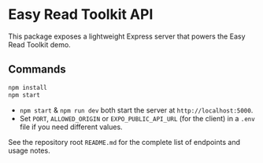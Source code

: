 # Easy Read Toolkit API

This package exposes a lightweight Express server that powers the Easy Read Toolkit demo.

## Commands

```bash
npm install
npm start
```

- `npm start` & `npm run dev` both start the server at `http://localhost:5000`.
- Set `PORT`, `ALLOWED_ORIGIN` or `EXPO_PUBLIC_API_URL` (for the client) in a `.env` file if you need different values.

See the repository root `README.md` for the complete list of endpoints and usage notes.
